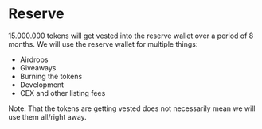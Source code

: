 # Reserve

15.000.000 tokens will get vested into the reserve wallet over a period of 8 months. We will use the reserve wallet for multiple things:

* Airdrops
* Giveaways
* Burning the tokens
* Development
* CEX and other listing fees

Note: That the tokens are getting vested does not necessarily mean we will use them all/right away.&#x20;
